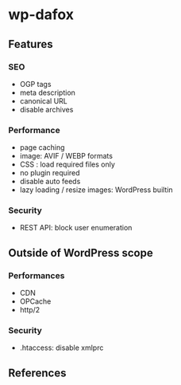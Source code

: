 # wp-dafox

## Features
### SEO
- OGP tags
- meta description
- canonical URL
- disable archives
### Performance
- page caching
- image: AVIF / WEBP formats
- CSS : load required files only
- no plugin required
- disable auto feeds
- lazy loading / resize images: WordPress builtin

### Security
- REST API: block user enumeration

## Outside of WordPress scope
### Performances
- CDN
- OPCache
- http/2
### Security
- .htaccess: disable xmlprc

## References

